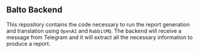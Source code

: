 ## Balto Backend

This repository contains the code necessary to run the report generation and translation using `OpenAI` and `RabbitMQ`. The backend will
receive a message from Telegram and it will extract all the necessary information to produce a report.
